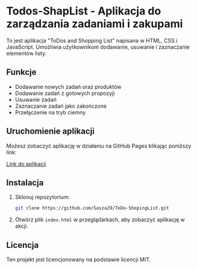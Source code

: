 # Todos-ShapList - Aplikacja do zarządzania zadaniami i zakupami

To jest aplikacja "ToDos and Shopping List" napisana w HTML, CSS i JavaScript. Umożliwia użytkownikom dodawanie, usuwanie i zaznaczanie elementów listy.

## Funkcje

- Dodawanie nowych zadań oraz produktów
- Dodawanie zadań z gotowych propozyji
- Usuwanie zadań
- Zaznaczanie zadań jako zakończone
- Przełączenie na tryb ciemny

## Uruchomienie aplikacji

Możesz zobaczyć aplikację w działaniu na GitHub Pages klikając poniższy link:

[Link do aplikacji](https://github.com/Sasza29/ToDo-ShopingList)

## Instalacja

1. Sklonuj repozytorium:
    ```bash
    git clone https://github.com/Sasza29/ToDo-ShopingList.git
    ```
2. Otwórz plik `index.html` w przeglądarkach, aby zobaczyć aplikację w akcji.

## Licencja

Ten projekt jest licencjonowany na podstawie licencji MIT.
